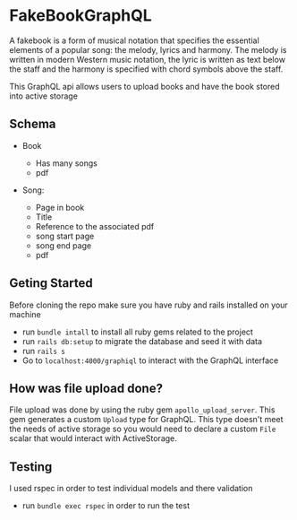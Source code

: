 # FakeBookGraphQL

A fakebook is a form of musical notation that specifies the essential elements of a popular song: the melody, lyrics and harmony. The melody is written in modern Western music notation, the lyric is written as text below the staff and the harmony is specified with chord symbols above the staff.

This GraphQL api allows users to upload books and have the book stored into active storage

## Schema

- Book
    - Has many songs
    - pdf

- Song:
    - Page in book
    - Title
    - Reference to the associated pdf
    - song start page
    - song end page
    - pdf

## Geting Started

Before cloning the repo make sure you have ruby and rails installed on your machine

- run `bundle intall` to install all ruby gems related to the project
- run `rails db:setup` to migrate the database and seed it with data
- run `rails s`
- Go to `localhost:4000/graphiql` to interact with the GraphQL interface

## How was file upload done?

File upload was done by using the ruby gem `apollo_upload_server`. This gem generates a custom `Upload` type for GraphQL. This type doesn't meet the needs of active storage so you would need to declare a custom `File` scalar that would interact with ActiveStorage.

## Testing

I used rspec in order to test individual models and there validation

- run `bundle exec rspec` in order to run the test 
